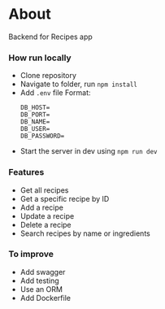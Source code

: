 # About

Backend for Recipes app

### How run locally

- Clone repository
- Navigate to folder, run `npm install`
- Add `.env` file
  Format:
  ```
  DB_HOST=
  DB_PORT=
  DB_NAME=
  DB_USER=
  DB_PASSWORD=
  ```
- Start the server in dev using `npm run dev`

### Features

- Get all recipes
- Get a specific recipe by ID
- Add a recipe
- Update a recipe
- Delete a recipe
- Search recipes by name or ingredients

### To improve

- Add swagger
- Add testing
- Use an ORM
- Add Dockerfile
